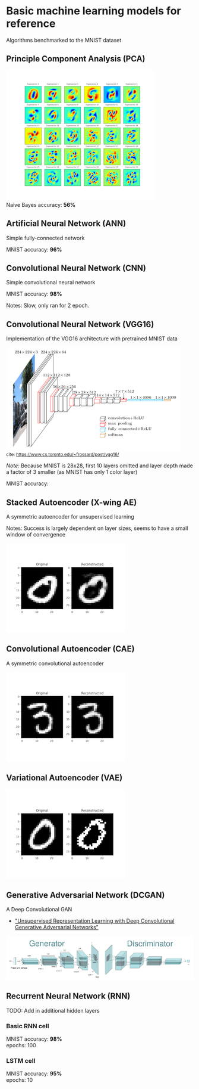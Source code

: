 # Basic machine learning models for reference

Algorithms benchmarked to the MNIST dataset

## Principle Component Analysis (PCA)

![VGG16](./media/pca.png)  
Naive Bayes accuracy: **56%**

## Artificial Neural Network (ANN)

Simple fully-connected network

MNIST accuracy: **96%**

## Convolutional Neural Network (CNN)

Simple convolutional neural network

MNIST accuracy: **98%**

Notes: Slow, only ran for 2 epoch. 

## Convolutional Neural Network (VGG16)

Implementation of the VGG16 architecture with pretrained MNIST data

![VGG16](./media/vgg16.png)  
<small> cite: https://www.cs.toronto.edu/~frossard/post/vgg16/ </small>

*Note:* Because MNIST is 28x28, first 10 layers omitted and layer depth made a factor of 3 smaller (as MNIST has only 1 color layer)

MNIST accuracy: 

## Stacked Autoencoder (X-wing AE)

A symmetric autoencoder for unsupervised learning 

Notes: Success is largely dependent on layer sizes, seems to have a small window of convergence

![VGG16](./media/xwing.png)

## Convolutional Autoencoder (CAE)

A symmetric convolutional autoencoder

![Convolutional Auto Encoder](./media/cae.png)

## Variational Autoencoder (VAE)

![Variational Auto Encoder](./media/vae.png)

## Generative Adversarial Network (DCGAN)

A Deep Convolutional GAN

 - ["Unsupervised Representation Learning with Deep Convolutional Generative Adversarial Networks”](https://arxiv.org/pdf/1511.06434v2.pdf)

![](./media/dcgan.png)

## Recurrent Neural Network (RNN)

TODO: Add in additional hidden layers

### Basic RNN cell
MNIST accuracy: **98%**   
epochs: 100

### LSTM cell
MNIST accuracy: **95%**   
epochs: 10
